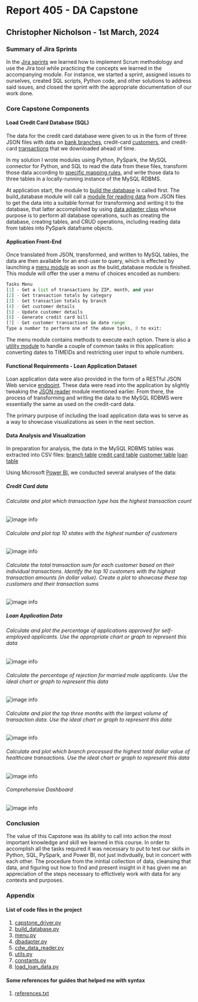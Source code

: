
# Report 405 - DA Capstone

## Christopher Nicholson - 1st March, 2024

### Summary of Jira Sprints

In the [Jira sprints](./Jira/) we learned how to implement Scrum methodology and use the Jira tool while practicing the concepts we learned in the accompanying module. For instance, we started a sprint, assigned issues to ourselves, created SQL scripts, Python code, and other solutions to address said issues, and closed the sprint with the appropriate documentation of our work done.

### Core Capstone Components

#### Load Credit Card Database (SQL)

The data for the credit card database were given to us in the form of three JSON files with data on [bank branches](./data/cdw_sapp_branch.json), credit-card [customers](./data/cdw_sapp_custmer.json), and credit-card [transactions](./data/cdw_sapp_credit.json) that we downloaded ahead of time.

In my solution I wrote modules using Python, PySpark, the MySQL connector for Python, and SQL to read the data from these files, transform those data according to [specific mapping rules](https://docs.google.com/spreadsheets/d/1t8UxBrUV6dxx0pM1VIIGZpSf4IKbzjdJ/edit#gid=672931242), and write those data to three tables in a locally-running instance of the MySQL RDBMS.

At application start, the module to [build the database](./build_database.py) is called first.  The build_database module will call a [module for reading data](./cdw_data_reader.py) from JSON files to get the data into a suitable format for transforming and writing it to the database, that latter accomplished by using [data adapter class](./dbadapter.py) whose purpose is to perform all database operations, such as creating the database, creating tables, and CRUD operations, including reading data from tables into PySpark dataframe objects.  

#### Application Front-End

Once translated from JSON, transformed, and written to MySQL tables, the data are then available for an end-user to query, which is effected by launching a [menu module](./menu.py) as soon as the build_database module is finished.  This module will offer the user a menu of choices encoded as numbers:

```python
Tasks Menu
[1] - Get a list of transactions by ZIP, month, and year
[2] - Get transaction totals by category
[3] - Get transaction totals by branch
[4] - Get customer details
[5] - Update customer details
[6] - Generate credit card bill
[7] - Get customer transactions in date range
Type a number to perform one of the above tasks, 0 to exit:
```

The menu module contains methods to execute each option.  There is also a [utility module](./utils.py) to handle a couple of common tasks in this application: converting dates to TIMEIDs and restricting user input to whole numbers.

#### Functional Requirements - Loan Application Dataset

Loan application data were also provided in the form of a RESTful JSON Web service [endpoint](https://raw.githubusercontent.com/platformps/LoanDataset/main/loan_data.json).  These data were read into the application by slightly tweaking the [JSON reader](./cdw_data_reader.py) module mentioned earlier.  From there, the process of transforming and writing the data to the MySQL RDBMS were essentially the same as used on the credit-card data.

The primary purpose of including the load application data was to serve as a way to showcase visualizations as seen in the next section.

#### Data Analysis and Visualization

In preparation for analysis, the data in the MySQL RDBMS tables was extracted into CSV files:
[branch table](./data/branch_table.csv)
[credit card table](./data/credit_card_table.csv)
[customer table](./data/customer_table.csv)
[loan table](./data/loan_table.csv)

Using Microsoft [Power BI](https://www.microsoft.com/en-us/power-platform/products/power-bi/), we conducted several analyses of the data:

##### Credit Card data

###### Calculate and plot which transaction type has the highest transaction count

![image info](./visualizations/Req3.2CategoryHighestXactionCount.png)

###### Calculate and plot top 10 states with the highest number of customers

![image info](./visualizations/Req3.3Top10StatesByCustCount.png)

###### Calculate the total transaction sum for each customer based on their individual transactions. Identify the top 10 customers with the highest transaction amounts (in dollar value). Create a plot to showcase these top customers and their transaction sums

![image info](./visualizations/Req3.4Top10Spenders.png)

##### Loan Application Data

###### Calculate and plot the percentage of applications approved for self-employed applicants. Use the appropriate chart or graph to represent this data

![image info](./visualizations/Req5.2Self-EmployedApproval.png)

###### Calculate the percentage of rejection for married male applicants. Use the ideal chart or graph to represent this data

![image info](./visualizations/Req5.3RejectedMarriedMen.png)

###### Calculate and plot the top three months with the largest volume of transaction data. Use the ideal chart or graph to represent this data

![image info](./visualizations/Req5.4Top3MonthByTransaction.png)

###### Calculate and plot which branch processed the highest total dollar value of healthcare transactions. Use the ideal chart or graph to represent this data

![image info](./visualizations/Req5.5HighestTotalBranchHealth.png)

###### Comprehensive Dashboard

![image info](./visualizations/dashboard.png)

### Conclusion

The value of this Capstone was its ability to call into action the most important knowledge and skill we learned in this course.  In order to accomplish all the tasks required it was necessary to put to test our skills in Python, SQL, PySpark, and Power BI, not just indivdually, but in concert with each other.  The procedure from the inintial collection of data, cleansing that data, and figuring out how to find and present insight in it has given me an appreciation of the steps necessary to effictively work with data for any contexts and purposes.

### Appendix

#### List of code files in the project

1. [capstone_driver.py](./capstone_driver.py)
1. [build_database.py](./build_database.py)
1. [menu.py](./menu.py)
1. [dbadapter.py](./dbadapter.py)
1. [cdw_data_reader.py](./cdw_data_reader.py)
1. [utils.py](./utils.py)
1. [constants.py](./constants.py)
1. [load_loan_data.py](./load_loan_data.py)

#### Some references for guides that helped me with syntax

1. [references.txt](./references.txt)

